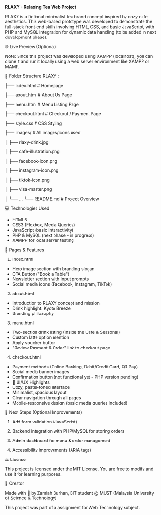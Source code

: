 **RLAXY - Relaxing Tea Web Project**

RLAXY is a fictional minimalist tea brand concept inspired by cozy cafe aesthetics. This web-based prototype was developed to demonstrate the full-stack front-end skills involving HTML, CSS, and basic JavaScript, with PHP and MySQL integration for dynamic data handling (to be added in next development phase).

🌐 Live Preview (Optional)

Note: Since this project was developed using XAMPP (localhost), you can clone it and run it locally using a web server environment like XAMPP or MAMP.

📁 Folder Structure
RLAXY :

├── index.html            # Homepage

├── about.html            # About Us Page

├── menu.html             # Menu Listing Page

├── checkout.html         # Checkout / Payment Page

├── style.css             # CSS Styling

├── images/               # All images/icons used

│   ├── rlaxy-drink.jpg

│   ├── cafe-illustration.png

│   ├── facebook-icon.png

│   ├── instagram-icon.png

│   ├── tiktok-icon.png

│   ├── visa-master.png

│   └── ...
└── README.md             # Project Overview


💻 Technologies Used
- HTML5
- CSS3 (Flexbox, Media Queries)
- JavaScript (basic interactivity)
- PHP & MySQL (next phase - in progress)
- XAMPP for local server testing

📲 Pages & Features

1. index.html

- Hero image section with branding slogan
- CTA Button ("Book a Table")
- Newsletter section with input prompts
- Social media icons (Facebook, Instagram, TikTok)

2. about.html

- Introduction to RLAXY concept and mission
- Drink highlight: Kyoto Breeze
- Branding philosophy

3. menu.html

- Two-section drink listing (Inside the Cafe & Seasonal)
- Custom latte option mention
- Apply voucher button
- "Review Payment & Order" link to checkout page

4. checkout.html

- Payment methods (Online Banking, Debit/Credit Card, QR Pay)
- Social media banner images
- Confirmation button (not functional yet - PHP version pending)
- 🎨 UI/UX Highlights
- Cozy, pastel-toned interface
- Minimalist, spacious layout
- Clear navigation through all pages
- Mobile-responsive design (basic media queries included)

📌 Next Steps (Optional Improvements)
1. Add form validation (JavaScript)

2. Backend integration with PHP/MySQL for storing orders

3. Admin dashboard for menu & order management

4. Accessibility improvements (ARIA tags)


⚖️ License

This project is licensed under the MIT License. You are free to modify and use it for learning purposes.

🤍 Creator

Made with 💛 by Zamiah Burhan, BIT student @ MUST (Malaysia University of Science & Technology)

This project was part of a assignment for Web Technology subject.
